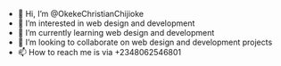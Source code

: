 - 👋 Hi, I’m @OkekeChristianChijioke
- 👀 I’m interested in web design and development
- 🌱 I’m currently learning web design and development
- 💞️ I’m looking to collaborate on web design and development projects
- 📫 How to reach me is via +2348062546801

<!---
OkekeChristianChijioke/OkekeChristianChijioke is a ✨ special ✨ repository because its `README.md` (this file) appears on your GitHub profile.
You can click the Preview link to take a look at your changes.
--->
